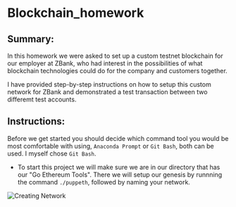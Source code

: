 # Blockchain_homework

## Summary:

 In this homework we were asked to set up a custom testnet blockchain for our employer at ZBank, who had interest in the possibilities of what blockchain technologies could do for the company and customers together.

 I have provided step-by-step instructions on how to setup this custom network for ZBank and demonstrated a test transaction between two differemt test accounts.


 ## Instructions:

Before we get started you should decide which command tool you would be most comfortable with using, `Anaconda Prompt` or `Git Bash`, both can be used. I myself chose `Git Bash`.

* To start this project we will make sure we are in our directory that has our "Go Ethereum Tools". There we will setup our genesis by runnning the command `./puppeth`, followed by naming your network.

![Creating Network](Screenshots/Creating_Network.png)